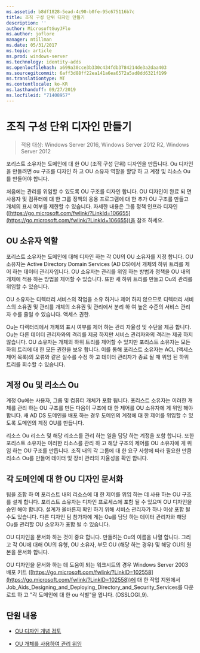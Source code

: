 ```yaml
---
ms.assetid: b8df1828-5ead-4c90-b0fe-95c675116b7c
title: 조직 구성 단위 디자인 만들기
description: ''
author: MicrosoftGuyJFlo
ms.author: joflore
manager: mtillman
ms.date: 05/31/2017
ms.topic: article
ms.prod: windows-server
ms.technology: identity-adds
ms.openlocfilehash: a699a30cce3b330c434fdb3784214de3a2daa403
ms.sourcegitcommit: 6aff3d88ff22ea141a6ea6572a5ad8dd6321f199
ms.translationtype: MT
ms.contentlocale: ko-KR
ms.lasthandoff: 09/27/2019
ms.locfileid: "71408957"
---
```

# <a name="creating-an-organizational-unit-design"></a>조직 구성 단위 디자인 만들기

>적용 대상: Windows Server 2016, Windows Server 2012 R2, Windows Server 2012

포리스트 소유자는 도메인에 대 한 OU (조직 구성 단위) 디자인을 만듭니다. Ou 디자인을 만들려면 ou 구조를 디자인 하 고 OU 소유자 역할을 할당 하 고 계정 및 리소스 Ou를 만들어야 합니다.  
  
처음에는 관리를 위임할 수 있도록 OU 구조를 디자인 합니다. OU 디자인이 완료 되 면 사용자 및 컴퓨터에 대 한 그룹 정책의 응용 프로그램에 대 한 추가 OU 구조를 만들고 개체의 표시 여부를 제한할 수 있습니다. 자세한 내용은 그룹 정책 인프라 디자인 ([https://go.microsoft.com/fwlink/?LinkId=106655](https://go.microsoft.com/fwlink/?LinkId=106655))을 참조 하세요.  
  
## <a name="ou-owner-role"></a>OU 소유자 역할  
포리스트 소유자는 도메인에 대해 디자인 하는 각 OU의 OU 소유자를 지정 합니다. OU 소유자는 Active Directory Domain Services (AD DS)에서 개체의 하위 트리를 제어 하는 데이터 관리자입니다. OU 소유자는 관리를 위임 하는 방법과 정책을 OU 내의 개체에 적용 하는 방법을 제어할 수 있습니다. 또한 새 하위 트리를 만들고 Ou의 관리를 위임할 수 있습니다.  
  
OU 소유자는 디렉터리 서비스의 작업을 소유 하거나 제어 하지 않으므로 디렉터리 서비스의 소유권 및 관리를 개체의 소유권 및 관리에서 분리 하 여 높은 수준의 서비스 관리자 수를 줄일 수 있습니다. 액세스 권한.  
  
Ou는 디렉터리에서 개체의 표시 여부를 제어 하는 관리 자율성 및 수단을 제공 합니다. Ou는 다른 데이터 관리자와의 격리를 제공 하지만 서비스 관리자와의 격리는 제공 하지 않습니다. OU 소유자는 개체의 하위 트리를 제어할 수 있지만 포리스트 소유자는 모든 하위 트리에 대 한 모든 권한을 보유 합니다. 이를 통해 포리스트 소유자는 ACL (액세스 제어 목록)의 오류와 같은 실수를 수정 하 고 데이터 관리자가 종료 될 때 위임 된 하위 트리를 회수할 수 있습니다.  
  
## <a name="account-ous-and-resource-ous"></a>계정 Ou 및 리소스 Ou  
계정 Ou에는 사용자, 그룹 및 컴퓨터 개체가 포함 됩니다. 포리스트 소유자는 이러한 개체를 관리 하는 OU 구조를 만든 다음이 구조에 대 한 제어를 OU 소유자에 게 위임 해야 합니다. 새 AD DS 도메인을 배포 하는 경우 도메인의 계정에 대 한 제어를 위임할 수 있도록 도메인의 계정 OU를 만듭니다.  
  
리소스 Ou 리소스 및 해당 리소스를 관리 하는 일을 담당 하는 계정을 포함 합니다. 또한 포리스트 소유자는 이러한 리소스를 관리 하 고 해당 구조의 제어를 OU 소유자에 게 위임 하는 OU 구조를 만듭니다. 조직 내의 각 그룹에 대 한 요구 사항에 따라 필요한 만큼 리소스 Ou를 만들어 데이터 및 장비 관리의 자율성을 확인 합니다.  
  
## <a name="documenting-the-ou-design-for-each-domain"></a>각 도메인에 대 한 OU 디자인 문서화  
팀을 조합 하 여 포리스트 내의 리소스에 대 한 제어를 위임 하는 데 사용 하는 OU 구조를 설계 합니다. 포리스트 소유자는 디자인 프로세스에 포함 될 수 있으며 OU 디자인을 승인 해야 합니다. 설계가 올바른지 확인 하기 위해 서비스 관리자가 하나 이상 포함 될 수도 있습니다. 다른 디자인 팀 참가자에 게는 Ou를 담당 하는 데이터 관리자와 해당 Ou를 관리할 OU 소유자가 포함 될 수 있습니다.  
  
OU 디자인을 문서화 하는 것이 중요 합니다. 만들려는 Ou의 이름을 나열 합니다. 그리고 각 OU에 대해 OU의 유형, OU 소유자, 부모 OU (해당 하는 경우) 및 해당 OU의 원본을 문서화 합니다.  
  
OU 디자인을 문서화 하는 데 도움이 되는 워크시트의 경우 Windows Server 2003 배포 키트 ([https://go.microsoft.com/fwlink/?LinkID=102558](https://go.microsoft.com/fwlink/?LinkID=102558))에 대 한 작업 지원에서 Job_Aids_Designing_and_Deploying_Directory_and_Security_Services를 다운로드 하 고 "각 도메인에 대 한 ou 식별"을 엽니다. (DSSLOGI_9).  
  
## <a name="in-this-section"></a>단원 내용  
  
-   [OU 디자인 개념 검토](../../ad-ds/plan/Reviewing-OU-Design-Concepts.md)  
  
-   [OU 개체를 사용하여 관리 위임](../../ad-ds/plan/Delegating-Administration-by-Using-OU-Objects.md)  
  


